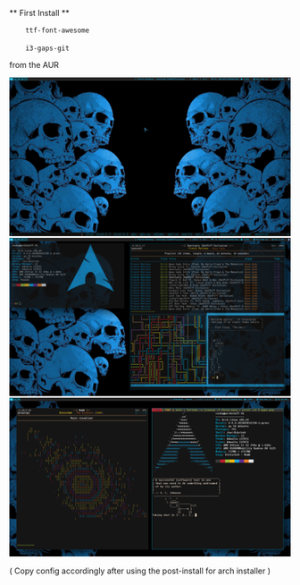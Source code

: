 ** First Install **

		ttf-font-awesome 
	
		i3-gaps-git



from the AUR



![ScreenShot](Screenshots/Screenshot1.png "Cursor Clean")
![ScreenShot](Screenshots/Screenshot2.png "Fake Dirty")
![Screenshot](Screenshots/Screenshot3.png "Urxvt-tabbedex")












( Copy config accordingly after using the post-install for arch installer )
